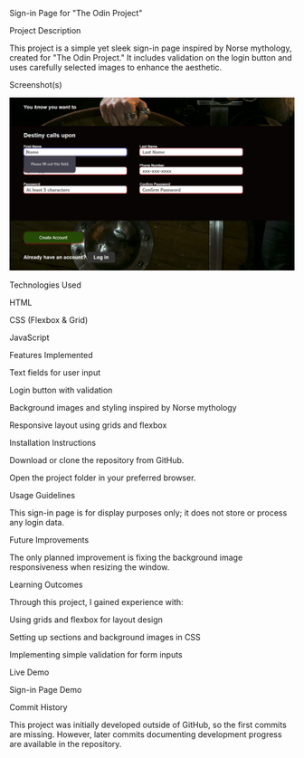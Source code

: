 Sign-in Page for "The Odin Project"

Project Description

This project is a simple yet sleek sign-in page inspired by Norse mythology, created for "The Odin Project." It includes validation on the login button and uses carefully selected images to enhance the aesthetic.

Screenshot(s)

![Sign-in Page](assets/img/Validation.png)



Technologies Used

HTML

CSS (Flexbox & Grid)

JavaScript

Features Implemented

Text fields for user input

Login button with validation

Background images and styling inspired by Norse mythology

Responsive layout using grids and flexbox

Installation Instructions

Download or clone the repository from GitHub.

Open the project folder in your preferred browser.

Usage Guidelines

This sign-in page is for display purposes only; it does not store or process any login data.

Future Improvements

The only planned improvement is fixing the background image responsiveness when resizing the window.

Learning Outcomes

Through this project, I gained experience with:

Using grids and flexbox for layout design

Setting up sections and background images in CSS

Implementing simple validation for form inputs

Live Demo

Sign-in Page Demo

Commit History

This project was initially developed outside of GitHub, so the first commits are missing. However, later commits documenting development progress are available in the repository.

